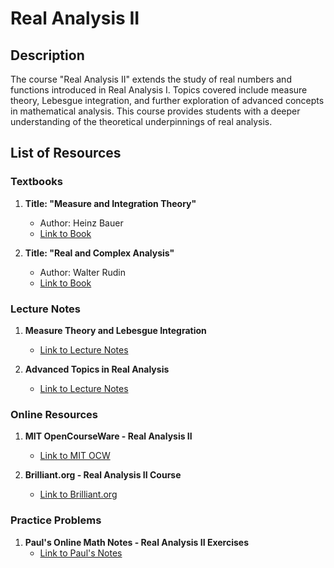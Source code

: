 # Real Analysis II

## Description

The course "Real Analysis II" extends the study of real numbers and functions introduced in Real Analysis I. Topics covered include measure theory, Lebesgue integration, and further exploration of advanced concepts in mathematical analysis. This course provides students with a deeper understanding of the theoretical underpinnings of real analysis.

## List of Resources

### Textbooks

1. **Title: "Measure and Integration Theory"**
   - Author: Heinz Bauer
   - [Link to Book](http://example.com/measure-and-integration-theory)

2. **Title: "Real and Complex Analysis"**
   - Author: Walter Rudin
   - [Link to Book](http://example.com/real-and-complex-analysis)

### Lecture Notes

1. **Measure Theory and Lebesgue Integration**
   - [Link to Lecture Notes](http://example.com/measure-theory-lebesgue-integration)

2. **Advanced Topics in Real Analysis**
   - [Link to Lecture Notes](http://example.com/advanced-real-analysis)

### Online Resources

1. **MIT OpenCourseWare - Real Analysis II**
   - [Link to MIT OCW](http://ocw.mit.edu/real-analysis-II)

2. **Brilliant.org - Real Analysis II Course**
   - [Link to Brilliant.org](http://brilliant.org/real-analysis-II)

### Practice Problems

1. **Paul's Online Math Notes - Real Analysis II Exercises**
   - [Link to Paul's Notes](http://tutorial.math.lamar.edu/real-analysis-II)